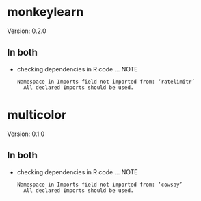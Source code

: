 # monkeylearn

Version: 0.2.0

## In both

*   checking dependencies in R code ... NOTE
    ```
    Namespace in Imports field not imported from: ‘ratelimitr’
      All declared Imports should be used.
    ```

# multicolor

Version: 0.1.0

## In both

*   checking dependencies in R code ... NOTE
    ```
    Namespace in Imports field not imported from: ‘cowsay’
      All declared Imports should be used.
    ```

